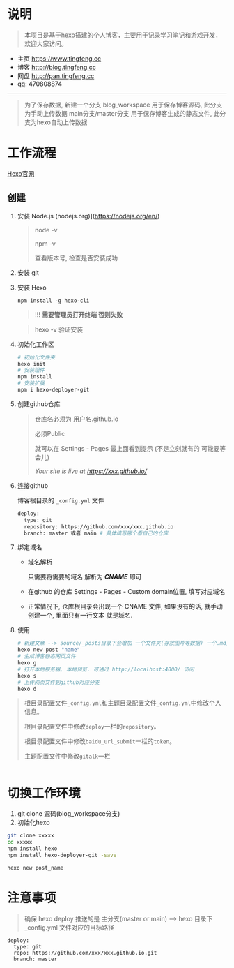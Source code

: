 # 说明
> 本项目是基于hexo搭建的个人博客，主要用于记录学习笔记和游戏开发，欢迎大家访问。
- 主页 https://www.tingfeng.cc
- 博客 http://blog.tingfeng.cc
- 网盘 http://pan.tingfeng.cc
- qq: 470808874

---

> 为了保存数据, 新建一个分支 blog_workspace 用于保存博客源码, 此分支为手动上传数据
> main分支/master分支 用于保存博客生成的静态文件, 此分支为hexo自动上传数据

# 工作流程

[Hexo官网](https://hexo.io/zh-cn/docs/)

## 创建
1. 安装 Node.js (nodejs.org)](https://nodejs.org/en/)

   > node -v
   >
   > npm -v
   >
   > 查看版本号, 检查是否安装成功

2. 安装 git

3. 安装 Hexo 

   ```
   npm install -g hexo-cli
   ```

   > !!! **需要管理员打开终端 否则失败**

   > hexo -v 验证安装

4. 初始化工作区

   ```bash
   # 初始化文件夹
   hexo init
   # 安装组件
   npm install
   # 安装扩展
   npm i hexo-deployer-git
   ```

5. 创建github仓库

   > 仓库名必须为 用户名.github.io
   >
   > 必须Public
   >
   > 就可以在  Settings - Pages  最上面看到提示 (不是立刻就有的 可能要等会儿)
   >
   > *Your site is live at https://xxx.github.io/*

6. 连接github

   博客根目录的 `_config.yml` 文件

   ```bash
   deploy:
     type: git
     repository: https://github.com/xxx/xxx.github.io
     branch: master 或者 main # 具体填写哪个看自己的仓库
   ```

7. 绑定域名

   - 域名解析

     只需要将需要的域名 解析为 ***CNAME*** 即可

   - 在github 的仓库 Settings - Pages -  Custom domain位置,  填写对应域名

   - 正常情况下, 仓库根目录会出现一个 CNAME 文件, 如果没有的话, 就手动创建一个, 里面只有一行文本 就是域名.

8. 使用

   ```bash
   # 新建文章 --> source/_posts目录下会增加 一个文件夹(存放图片等数据) 一个.md文件(文章)
   hexo new post "name"
   # 生成博客静态网页文件
   hexo g
   # 打开本地服务器, 本地预览. 可通过 http://localhost:4000/ 访问
   hexo s
   # 上传网页文件到github对应分支
   hexo d
   ```

   





> 根目录配置文件`_config.yml`和主题目录配置文件`_config.yml`中修改个人信息。
>
> 根目录配置文件中修改`deploy`一栏的`repository`。
>
> 根目录配置文件中修改`baidu_url_submit`一栏的`token`。
>
> 主题配置文件中修改`gitalk`一栏

```txt

```



# 切换工作环境
1. git clone 源码(blog_workspace分支)
2. 初始化hexo
```bash
git clone xxxxx
cd xxxxx
npm install hexo
npm install hexo-deployer-git -save

hexo new post_name
```

# 注意事项
> 确保 hexo deploy 推送的是 主分支(master or main)
--> hexo 目录下 _config.yml 文件对应的目标路径
```
deploy:
  type: git
  repo: https://github.com/xxx/xxx.github.io.git
  branch: master
```